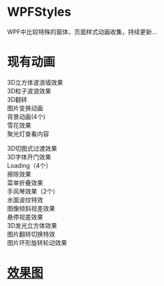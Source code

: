 # WPFStyles
WPF中比较特殊的窗体、页面样式动画收集，持续更新...

# 现有动画
3D立方体波浪墙效果  
3D粒子波浪效果  
3D翻转  
图片变换动画  
背景动画(4个)  
雪花效果   
聚光灯查看内容

3D切图式过渡效果  
3D字体开门效果  
Loading（4个）  
擦除效果  
菜单折叠效果  
手风琴效果（2个）  
水面波纹特效  
图像倾斜视差效果  
悬停视差效果  
3D发光立方体效果  
图片翻转切换特效  
图片环形旋转轮动效果  



# [效果图](https://zhuanlan.zhihu.com/p/459008647)